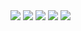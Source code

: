 <img src="https://capsule-render.vercel.app/api?type=waving&color=abcaf6&height=150&section=header" />


<img src="https://img.shields.io/badge/Python-3776AB?style=for-the-badge&logo=Python&logoColor=white">


<img src="https://img.shields.io/badge/GitHub-20232a.svg?style=for-the-badge&logo=GITHUB&logoColor=white" />

<img src="https://img.shields.io/badge/Notion-000000.svg?style=for-the-badge&logo=GITHUB&logoColor=000000" />

<img src="https://capsule-render.vercel.app/api?type=waving&color=abcaf6&height=150&section=footer" />

<!--
**GeumSangLEE/GeumSangLEE** is a ✨ _special_ ✨ repository because its `README.md` (this file) appears on your GitHub profile.

Here are some ideas to get you started:

- 🔭 I’m currently working on ...
- 🌱 I’m currently learning ...
- 👯 I’m looking to collaborate on ...
- 🤔 I’m looking for help with ...
- 💬 Ask me about ...
- 📫 How to reach me: ...
- 😄 Pronouns: ...
- ⚡ Fun fact: ...
-->
